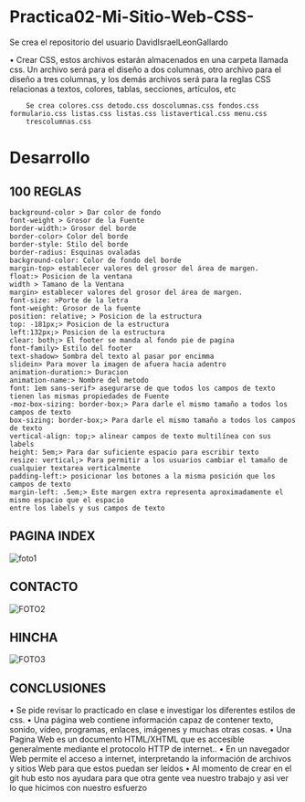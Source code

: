 # Practica02-Mi-Sitio-Web-CSS-

Se crea el repositorio del usuario DavidIsraelLeonGallardo

•	Crear CSS, estos archivos estarán almacenados en una carpeta llamada css. Un archivo será para el diseño a dos columnas, otro archivo para el diseño a tres columnas, y los 
demás archivos será para la reglas CSS relacionas a textos, colores, tablas, secciones, artículos, etc 

        Se crea colores.css detodo.css doscolumnas.css fondos.css formulario.css listas.css listas.css listavertical.css menu.css
        trescolumnas.css
        
# Desarrollo

## 100 REGLAS 
```
background-color > Dar color de fondo
font-weight > Grosor de la Fuente
border-width:> Grosor del borde
border-color> Color del borde
border-style: Stilo del borde
border-radius: Esquinas ovaladas
background-color: Color de fondo del borde
margin-top> establecer valores del grosor del área de margen.
float:> Posicion de la ventana
width > Tamano de la Ventana
margin> establecer valores del grosor del área de margen.
font-size: >Porte de la letra
font-weight: Grosor de la fuente
position: relative; > Posicion de la estructura
top: -181px;> Posicion de la estructura
left:132px;> Posicion de la estructura
clear: both;> El footer se manda al fondo pie de pagina
font-family> Estilo del footer
text-shadow> Sombra del texto al pasar por encimma
slidein> Para mover la imagen de afuera hacia adentro
animation-duration:> Duracion
animation-name:> Nombre del metodo
font: 1em sans-serif> asegurarse de que todos los campos de texto tienen las mismas propiedades de Fuente
-moz-box-sizing: border-box;> Para darle el mismo tamaño a todos los campos de texto
box-sizing: border-box;> Para darle el mismo tamaño a todos los campos de texto
vertical-align: top;> alinear campos de texto multilínea con sus labels
height: 5em;> Para dar suficiente espacio para escribir texto
resize: vertical;> Para permitir a los usuarios cambiar el tamaño de cualquier textarea verticalmente
padding-left:> posicionar los botones a la misma posición que los campos de texto
margin-left: .5em;> Este margen extra representa aproximadamente el mismo espacio que el espacio
entre los labels y sus campos de texto
```

## PAGINA INDEX

![foto1](https://user-images.githubusercontent.com/56410422/67804143-6500d780-fa5c-11e9-90e0-3d4679cd03eb.JPG)



## CONTACTO

![FOTO2](https://user-images.githubusercontent.com/56410422/67804456-fe2fee00-fa5c-11e9-9add-c8a11b28df78.jpg)

## HINCHA

![FOTO3](https://user-images.githubusercontent.com/56410422/67804766-9f1ea900-fa5d-11e9-9f4d-a24b032af550.JPG)




## CONCLUSIONES


•	Se pide revisar lo practicado en clase e investigar los diferentes estilos de css.
•	Una página web contiene información capaz de contener texto, sonido, vídeo, programas, enlaces, imágenes y muchas otras cosas.
•	Una Pagina Web es un documento HTML/XHTML que es accesible generalmente mediante el protocolo HTTP de internet..
•	En un navegador Web permite el acceso a internet, interpretando la información de archivos y sitios Web para que estos puedan ser leídos
•	Al momento de crear en el git hub esto nos ayudara para que otra gente vea nuestro trabajo y asi ver lo que hicimos con nuestro esfuerzo



